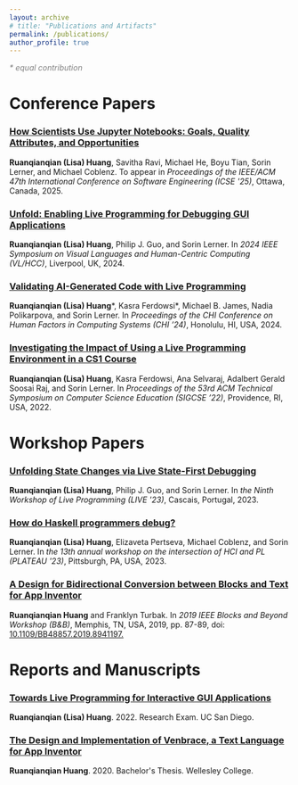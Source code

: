 ```yaml
---
layout: archive
# title: "Publications and Artifacts"
permalink: /publications/
author_profile: true
---
```


<span style="color:grey">_\* equal contribution_</span>

# Conference Papers

<h3><a href="/files/grounded_jupyter_icse25.pdf" target="_blank">How Scientists Use Jupyter Notebooks: Goals, Quality Attributes, and Opportunities</a></h3>

**Ruanqianqian (Lisa) Huang**, Savitha Ravi, Michael He, Boyu Tian, Sorin Lerner, and Michael Coblenz. To appear in _Proceedings of the IEEE/ACM 47th International Conference on Software Engineering (ICSE '25)_, Ottawa, Canada, 2025.

<h3><a href="/files/unfold_vlhcc24.pdf" target="_blank">Unfold: Enabling Live Programming for Debugging GUI Applications</a></h3>

**Ruanqianqian (Lisa) Huang**, Philip J. Guo, and Sorin Lerner. In _2024 IEEE Symposium on Visual Languages and Human-Centric Computing (VL/HCC)_, Liverpool, UK, 2024.

<h3><a href="/files/leap_chi24.pdf" target="_blank">Validating AI-Generated Code with Live Programming</a></h3>

**Ruanqianqian (Lisa) Huang**\*, Kasra Ferdowsi\*, Michael B. James, Nadia Polikarpova, and Sorin Lerner. In _Proceedings of the CHI Conference on Human Factors in Computing Systems (CHI ’24)_, Honolulu, HI, USA, 2024.


<h3><a href="/files/PB4Edu_SIGCSE22.pdf" target="_blank">Investigating the Impact of Using a Live Programming Environment in a CS1 Course</a></h3>

**Ruanqianqian (Lisa) Huang**, Kasra Ferdowsi, Ana Selvaraj, Adalbert Gerald Soosai Raj, and Sorin Lerner. In _Proceedings of the 53rd ACM Technical Symposium on Computer Science Education (SIGCSE ’22)_, Providence, RI, USA, 2022.


# Workshop Papers

<h3><a href="/files/unfold.pdf" target="_blank">Unfolding State Changes via Live State-First Debugging</a></h3>

**Ruanqianqian (Lisa) Huang**, Philip J. Guo, and Sorin Lerner. In _the Ninth Workshop of Live Programming (LIVE '23)_, Cascais, Portugal, 2023.

<h3><a href="/files/plateau_23.pdf" target="_blank">How do Haskell programmers debug?</a></h3>

**Ruanqianqian (Lisa) Huang**, Elizaveta Pertseva, Michael Coblenz, and Sorin Lerner. In _the 13th annual workshop on the intersection of HCI and PL (PLATEAU '23)_, Pittsburgh, PA, USA, 2023.

<h3><a href="https://ieeexplore.ieee.org/document/8941197" target="_blank">A Design for Bidirectional Conversion between Blocks and Text for App Inventor</a></h3>

**Ruanqianqian Huang** and Franklyn Turbak. In _2019 IEEE Blocks and Beyond Workshop (B&B)_, Memphis, TN, USA, 2019, pp. 87-89, doi: [10.1109/BB48857.2019.8941197.](10.1109/BB48857.2019.8941197.)



# Reports and Manuscripts

<h3><a href="/files/research_exam_report.pdf" target="_blank">Towards Live Programming for Interactive GUI Applications</a></h3>

**Ruanqianqian (Lisa) Huang**. 2022. Research Exam. UC San Diego.


<h3><a href="https://repository.wellesley.edu/object/ir1232" target="_blank">The Design and Implementation of Venbrace, a Text Language for App Inventor</a></h3>

**Ruanqianqian Huang**. 2020. Bachelor's Thesis. Wellesley College.


<!-- {% if author.googlescholar %}
  You can also find my articles on <u><a href="{{author.googlescholar}}">my Google Scholar profile</a>.</u>
  {% include base_path %}

  {% for post in site.publications reversed %}
    {% include archive-single.html %}
  {% endfor %}
{% endif %}

 -->
